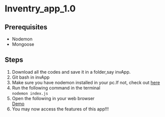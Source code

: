 # Inventry_app_1.0

## Prerequisites
* Nodemon
* Mongoose
## Steps
1. Download all the codes and save it in a folder,say invApp.
1. Git bash in invApp
1. Make sure you have nodemon installed in your pc.If not, check out [here](https://www.npmjs.com/package/nodemon)
1. Run the following command in the terminal<br>
    `nodemon index.js`
1. Open the following in your web browser<br>
    [Demo](http://localhost:3000/products)
1. You may now access the features of this app!!!
